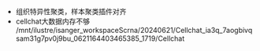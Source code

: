 - 组织特异性聚类，样本聚类插件对齐
- cellchat大数据内存不够 
   /mnt/ilustre/isanger_workspaceScrna/20240621/Cellchat_ia3q_7aogbivqsam31g7pv0j9bu_0621164403465385_1719/Cellchat